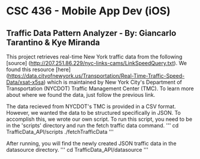 # CSC 436 - Mobile App Dev (iOS)
## Traffic Data Pattern Analyzer - By: Giancarlo Tarantino & Kye Miranda


This project retrieves real-time New York traffic data from the following
[source] (http://207.251.86.229/nyc-links-cams/LinkSpeedQuery.txt). We found
this resource [here] (https://data.cityofnewyork.us/Transportation/Real-Time-Traffic-Speed-Data/xsat-x5sa)
which is maintained by New York City's Department of Transportation (NYCDOT)
Traffic Management Center (TMC). To learn more about where we found the data,
just follow the previous link.

The data recieved from NYCDOT's TMC is provided in a CSV format. However, we
wanted the data to be structured specifically in JSON. To accomplish this, we
wrote our own script. To run this script, you need to be in the 'scripts'
directory and run the fetch traffic data command.
'''
cd TrafficData_API/scripts
./fetchTrafficData
'''

After running, you will find the newly created JSON traffic data in the
datasource directory.
'''
cd TrafficData_API/datasource
'''
